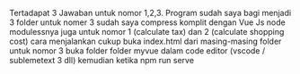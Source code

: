 Tertadapat 3 Jawaban untuk nomor 1,2,3.
Program sudah saya bagi menjadi 3 folder
untuk nomer 3 sudah saya compress komplit dengan Vue Js node modulessnya juga
untuk nomor 1 (calculate tax) dan 2 (calculate shopping cost) cara menjalankan cukup buka index.html dari masing-masing folder
untuk nomor 3 buka folder folder myvue dalam code editor (vscode / sublemetext 3 dll) kemudian ketika npm run serve
